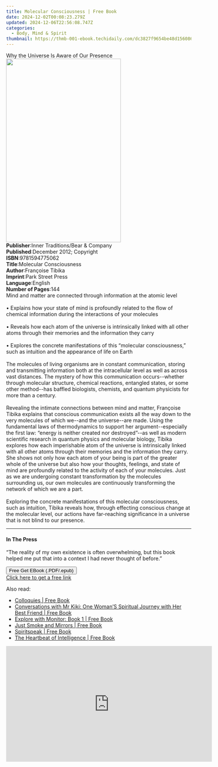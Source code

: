 ```yaml
---
title: Molecular Consciousness | Free Book
date: 2024-12-02T00:08:23.279Z
updated: 2024-12-06T22:56:08.747Z
categories:
  - Body, Mind & Spirit
thumbnail: https://thmb-001-ebook.techidaily.com/dc3827f9654be48d156086f78e14e598f9bcedc61982a591c81e30cb6ca1b676.jpg
---
```

<main id="book-container">
  <div class="flex flex-col">
    <div class="book-brief flex-1 py-6 px-4 sm:p-6 md:py-10 md:px-8">
      <!-- brief-->
      <div class="book-brief-main">
        Why the Universe Is Aware of Our Presence
      </div>
    </div>
    <div
      class="book-meta-info flex-1 grid gap-4 col-start-1 col-end-3 row-start-1 sm:mb-6 sm:grid-cols-4 lg:gap-6 lg:col-start-2 lg:row-end-6 lg:row-span-6 lg:mb-0"
    >
      <div
        class="book-meta-info-left place-content-center mt-4 p-4 text-sm leading-6 col-start-2 col-span-2 dark:text-slate-400"
      >
        <img
          class="w-full h-500 object-cover rounded-lg sm:h-255 sm:col-span-2 lg:col-span-full"
          src="https://img-001-ebook.techidaily.com/a82a88383e85902cdb8301563db84d8d3697d6ace84ff39c55d5e61239c1c06b.jpg"
          alt=""
          width="312"
          height="500"
        />
      </div>
      <div
        class="book-meta-info-right mt-2 col-start-1 row-start-2 col-span-3 self-center"
      >
        <!-- meta data  -->
        <div class="flex flex-col px-4 md:px-8">
          <div class="flex-1">
            <strong>Publisher</strong>:<span class="px-2"
              >Inner Traditions/Bear &amp; Company</span
            >
          </div>
          <div class="flex-1">
            <strong>Published</strong>:<span class="px-2"
              >December 2012; Copyright</span
            >
          </div>
          <div class="flex-1">
            <strong>ISBN</strong>:<span class="px-2">9781594775062</span>
          </div>
          <div class="flex-1">
            <strong>Title</strong>:<span class="px-2"
              >Molecular Consciousness</span
            >
          </div>
          <div class="flex-1">
            <strong>Author</strong>:<span class="px-2">Françoise Tibika</span>
          </div>
          <div class="flex-1">
            <strong>Imprint</strong>:<span class="px-2">Park Street Press</span>
          </div>
          <div class="flex-1">
            <strong>Language</strong>:<span class="px-2">English</span>
          </div>
          <div class="flex-1">
            <strong>Number of Pages</strong>:<span class="px-2">144</span>
          </div>
        </div>
      </div>
    </div>
    <div class="book-description flex-1 py-6 px-4 sm:p-6 md:py-10 md:px-8">
      <div class="book-description-main">
        <div accordion-content="" id="description">
          Mind and matter are connected through information at the atomic level
          <br />
          <br />• Explains how your state of mind is profoundly related to the
          flow of chemical information during the interactions of your molecules
          <br />
          <br />• Reveals how each atom of the universe is intrinsically linked
          with all other atoms through their memories and the information they
          carry <br />
          <br />• Explores the concrete manifestations of this “molecular
          consciousness,” such as intuition and the appearance of life on Earth
          <br />
          <br />The molecules of living organisms are in constant communication,
          storing and transmitting information both at the intracellular level
          as well as across vast distances. The mystery of how this
          communication occurs--whether through molecular structure, chemical
          reactions, entangled states, or some other method--has baffled
          biologists, chemists, and quantum physicists for more than a century.
          <br />
          <br />Revealing the intimate connections between mind and matter,
          Françoise Tibika explains that conscious communication exists all the
          way down to the very molecules of which we--and the universe--are
          made. Using the fundamental laws of thermodynamics to support her
          argument--especially the first law: “energy is neither created nor
          destroyed”--as well as modern scientific research in quantum physics
          and molecular biology, Tibika explores how each imperishable atom of
          the universe is intrinsically linked with all other atoms through
          their memories and the information they carry. She shows not only how
          each atom of your being is part of the greater whole of the universe
          but also how your thoughts, feelings, and state of mind are profoundly
          related to the activity of each of your molecules. Just as we are
          undergoing constant transformation by the molecules surrounding us,
          our own molecules are continuously transforming the network of which
          we are a part. <br />
          <br />Exploring the concrete manifestations of this molecular
          consciousness, such as intuition, Tibika reveals how, through
          effecting conscious change at the molecular level, our actions have
          far-reaching significance in a universe that is not blind to our
          presence.
        </div>
        <div class="accordion-fader"></div>
      </div>
    </div>
    <div class="book-excerpts flex-1 py-6 px-4 sm:p-6 md:py-10 md:px-8">
      <!-- excerpts-->
      <div class="book-excerpts-main">
        <hr />
        <h4 class="placeholder placeholder-heading">
          <span>In The Press</span>
        </h4>
        <p>
          “The reality of my own existence is often overwhelming, but this book
          helped me put that into a context I had never thought of before.”
        </p>
      </div>
    </div>
    <div
      class="book-about-author flex-1 py-6 px-4 sm:p-6 md:py-10 md:px-8"
    ></div>
    <div class="book-free-get flex-1 py-6 px-4 sm:p-6 md:py-10 md:px-8">
      <button
        id="btn-free-get"
        class="bg-blue-500 hover:bg-blue-700 text-white font-bold py-2 px-4 rounded"
      >
        Free Get EBook (.PDF/.epub)
      </button>
      <div id="countdown-display" class="px-2 text-lg mt-2"></div>
      <a
        id="free-link"
        class="hidden bg-blue-500 hover:bg-blue-700 text-white font-bold py-2 px-4 rounded"
        href="https://www.ebooks.com/en-us/book/95783044/molecular-consciousness/fran-oise-tibika/"
        target="_blank"
        >Click here to get a free link</a
      >
    </div>
    <script>
      let countdownTime = 0;
      let countdownInterval = null;
      document
        .getElementById('btn-free-get')
        .addEventListener('click', startCountdown);
      function startCountdown() {
        countdownTime = new Date().getTime() + 60000 * 3;
        countdownInterval = setInterval(updateCountdown, 1000);
        document.getElementById('btn-free-get').disabled = true;
        document
          .getElementById('btn-free-get')
          .classList.add('bg-gray-500', 'cursor-not-allowed');
      }
      function updateCountdown() {
        let currentTime = new Date().getTime();
        let timeLeft = countdownTime - currentTime;
        let secondsLeft = Math.floor(timeLeft / 1000);
        document.getElementById('countdown-display').innerHTML =
          `Remaining time: ${secondsLeft} seconds.`;
        if (secondsLeft <= 0) {
          clearInterval(countdownInterval);
          document.getElementById('btn-free-get').classList.add('hidden');
          document.getElementById('free-link').classList.remove('hidden');
          document.getElementById('countdown-display').innerHTML = '';
        }
      }
    </script>
  </div>
</main>

<ins class="adsbygoogle"
      style="display:block"
      data-ad-client="ca-pub-7571918770474297"
      data-ad-slot="8358498916"
      data-ad-format="auto"
      data-full-width-responsive="true"></ins>
    

<span class="atpl-alsoreadstyle">Also read:</span>
<div><ul>
<li><a href="https://novels-ebooks.techidaily.com/138575641-9781450257978-colloquies/"><u>Colloquies | Free Book</u></a></li>
<li><a href="https://novels-ebooks.techidaily.com/138575445-9781452500348-conversations-with-mr-kiki-one-womans-spiritual-journey-with-her-best-friend/"><u>Conversations with Mr Kiki: One Woman’S Spiritual Journey with Her Best Friend | Free Book</u></a></li>
<li><a href="https://novels-ebooks.techidaily.com/138575607-9780595917563-explore-with-monitor-book-1/"><u>Explore with Monitor: Book 1 | Free Book</u></a></li>
<li><a href="https://novels-ebooks.techidaily.com/138575361-9781469702735-just-smoke-and-mirrors/"><u>Just Smoke and Mirrors | Free Book</u></a></li>
<li><a href="https://novels-ebooks.techidaily.com/138575582-9781462073795-spiritspeak/"><u>Spiritspeak | Free Book</u></a></li>
<li><a href="https://novels-ebooks.techidaily.com/138575554-9781462086856-the-heartbeat-of-intelligence/"><u>The Heartbeat of Intelligence | Free Book</u></a></li>
</ul></div>

<!-- affiliate ads begin -->
<iframe width="560" height="315" src="https://www.youtube.com/embed/uzb-0C0xUYA?si=F4MPhdVqyVgx7_8X" title="YouTube video player" frameborder="0" allow="accelerometer; autoplay; clipboard-write; encrypted-media; gyroscope; picture-in-picture; web-share" referrerpolicy="strict-origin-when-cross-origin" allowfullscreen></iframe>
<!-- affiliate ads end -->

